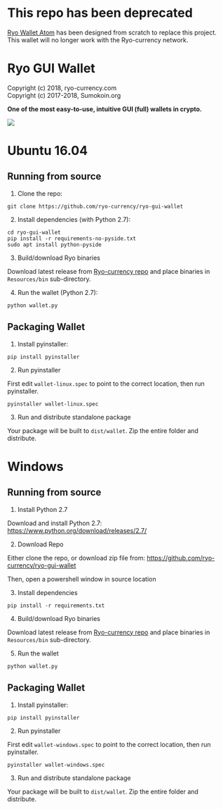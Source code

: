 # This repo has been deprecated

[Ryo Wallet Atom](https://github.com/ryo-currency/ryo-wallet) has been designed from scratch to replace this project. This wallet will no longer work with the Ryo-currency network.

# Ryo GUI Wallet

Copyright (c) 2018, ryo-currency.com  
Copyright (c) 2017-2018, Sumokoin.org

**One of the most easy-to-use, intuitive GUI (full) wallets in crypto.**

![](https://ryo-currency.com/img/png/dark-wallet.png)


# Ubuntu 16.04

## Running from source

1. Clone the repo:
		
`git clone https://github.com/ryo-currency/ryo-gui-wallet`

2. Install dependencies (with Python 2.7):

```
cd ryo-gui-wallet
pip install -r requirements-no-pyside.txt
sudo apt install python-pyside
```

3. Build/download Ryo binaries

Download latest release from [Ryo-currency repo](https://github.com/ryo-currency/ryo-emergency) and place binaries in `Resources/bin` sub-directory.

4. Run the wallet (Python 2.7):
		
```
python wallet.py
```

## Packaging Wallet

1. Install pyinstaller:

`pip install pyinstaller`

2. Run pyinstaller

First edit `wallet-linux.spec` to point to the correct location, then run pyinstaller.

`pyinstaller wallet-linux.spec`

3. Run and distribute standalone package

Your package will be built to `dist/wallet`. Zip the entire folder and distribute.


# Windows

## Running from source

1. Install Python 2.7

Download and install Python 2.7: https://www.python.org/download/releases/2.7/

2. Download Repo

Either clone the repo, or download zip file from: https://github.com/ryo-currency/ryo-gui-wallet

Then, open a powershell window in source location

3. Install dependencies

`pip install -r requirements.txt`

4. Build/download Ryo binaries

Download latest release from [Ryo-currency repo](https://github.com/ryo-currency/ryo-emergency) and place binaries in `Resources/bin` sub-directory.

5. Run the wallet

`python wallet.py`

## Packaging Wallet

1. Install pyinstaller:

`pip install pyinstaller`

2. Run pyinstaller

First edit `wallet-windows.spec` to point to the correct location, then run pyinstaller.

`pyinstaller wallet-windows.spec`

3. Run and distribute standalone package

Your package will be built to `dist/wallet`. Zip the entire folder and distribute.
